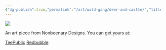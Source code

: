 ```yaml
---
{"dg-publish":true,"permalink":"/art/wild-gang/deer-and-castle/","title":"Deer and Castle","tags":["Art","Nature Gang"]}
---
```



![](https://baserow-media.ams3.digitaloceanspaces.com/user_files/ux7Yx01eqTAOVVv1v0HZoYAYKpCs08En_be39b925cb2b7ab7386287744cda68fe97ab0ade69f0615b24036a0314953afe.jpg)

An art piece from Nonbeenary Designs. You can get yours at:

[TeePublic](https://www.teepublic.com/t-shirt/49130993-fantastical-deer-and-castle?store_id=258912)
[Redbubble](https://www.redbubble.com/shop/ap/150241050?ref=studio-promote)
